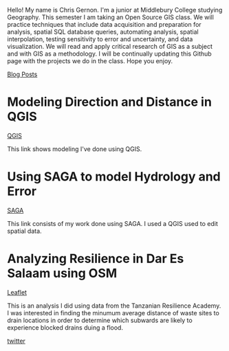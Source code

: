 Hello! My name is Chris Gernon. I'm a junior at Middlebury College studying Geography. This semester I am taking an Open Source GIS class. We will practice techniques that include data acquisition and preparation for analysis, spatial SQL database queries, automating analysis, spatial interpolation, testing sensitivity to error and uncertainty, and data visualization. We will read and apply critical research of GIS as a subject and with GIS as a methodology. I will be continually updating this Github page with the projects we do in the class. Hope you enjoy.

[Blog Posts](./blogpost2/blogposts.md)

# Modeling Direction and Distance in QGIS

[QGIS](./QGIS/qgisModel.md)

This link shows modeling I've done using QGIS.

# Using SAGA to model Hydrology and Error

[SAGA](./SAGA/Hydrology_model.md)

This link consists of my work done using SAGA. I used a QGIS used to edit spatial data. 

# Analyzing Resilience in Dar Es Salaam using OSM
[Leaflet](./Dar_Es_Salaam/index.md)

This is an analysis I did using data from the Tanzanian Resilience Academy. I was interested in finding the minumum average distance of waste sites to drain locations in order to determine which subwards are likely to experience blocked drains duing a flood.  

[twitter](./hurricane/index.md/)

